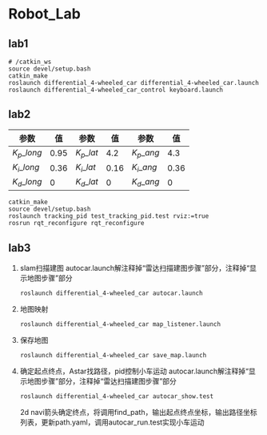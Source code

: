 # Robot_Lab

## lab1

```shell
# /catkin_ws
source devel/setup.bash
catkin_make
roslaunch differential_4-wheeled_car differential_4-wheeled_car.launch
roslaunch differential_4-wheeled_car_control keyboard.launch
```

## lab2

| 参数          | 值   | 参数         | 值   | 参数         | 值   |
| ------------- | ---- | ------------ | ---- | ------------ | ---- |
| $K_p\_long$ | 0.95 | $K_p\_lat$ | 4.2  | $K_p\_ang$ | 4.3  |
| $K_i\_long$ | 0.36 | $K_i\_lat$ | 0.16 | $K_i\_ang$ | 0.36 |
| $K_d\_long$ | 0    | $K_d\_lat$ | 0    | $K_d\_ang$ | 0    |

```shell
catkin_make
source devel/setup.bash
roslaunch tracking_pid test_tracking_pid.test rviz:=true
rosrun rqt_reconfigure rqt_reconfigure 
```

## lab3

1. slam扫描建图
   autocar.launch解注释掉“雷达扫描建图步骤”部分，注释掉“显示地图步骤”部分

   ```shell
   roslaunch differential_4-wheeled_car autocar.launch 
   ```
2. 地图映射

   ```shell
   roslaunch differential_4-wheeled_car map_listener.launch 
   ```
3. 保存地图

   ```shell
   roslaunch differential_4-wheeled_car save_map.launch 
   ```
4. 确定起点终点，Astar找路径，pid控制小车运动
   autocar.launch解注释掉“显示地图步骤”部分，注释掉“雷达扫描建图步骤”部分

   ```shell
   roslaunch differential_4-wheeled_car autocar_show.test 
   ```
   2d navi箭头确定终点，将调用find_path，输出起点终点坐标，输出路径坐标列表，更新path.yaml，调用autocar_run.test实现小车运动
